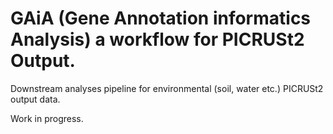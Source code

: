 # GAiA (Gene Annotation informatics Analysis) a workflow for PICRUSt2 Output.

Downstream analyses pipeline for environmental (soil, water etc.) PICRUSt2 output data.

Work in progress.
